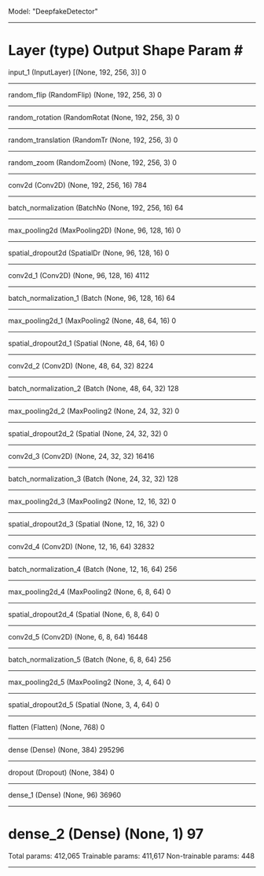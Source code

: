 Model: "DeepfakeDetector"
_________________________________________________________________
Layer (type)                 Output Shape              Param #
=================================================================
input_1 (InputLayer)         [(None, 192, 256, 3)]     0
_________________________________________________________________
random_flip (RandomFlip)     (None, 192, 256, 3)       0
_________________________________________________________________
random_rotation (RandomRotat (None, 192, 256, 3)       0
_________________________________________________________________
random_translation (RandomTr (None, 192, 256, 3)       0
_________________________________________________________________
random_zoom (RandomZoom)     (None, 192, 256, 3)       0
_________________________________________________________________
conv2d (Conv2D)              (None, 192, 256, 16)      784
_________________________________________________________________
batch_normalization (BatchNo (None, 192, 256, 16)      64
_________________________________________________________________
max_pooling2d (MaxPooling2D) (None, 96, 128, 16)       0
_________________________________________________________________
spatial_dropout2d (SpatialDr (None, 96, 128, 16)       0
_________________________________________________________________
conv2d_1 (Conv2D)            (None, 96, 128, 16)       4112
_________________________________________________________________
batch_normalization_1 (Batch (None, 96, 128, 16)       64
_________________________________________________________________
max_pooling2d_1 (MaxPooling2 (None, 48, 64, 16)        0
_________________________________________________________________
spatial_dropout2d_1 (Spatial (None, 48, 64, 16)        0
_________________________________________________________________
conv2d_2 (Conv2D)            (None, 48, 64, 32)        8224
_________________________________________________________________
batch_normalization_2 (Batch (None, 48, 64, 32)        128
_________________________________________________________________
max_pooling2d_2 (MaxPooling2 (None, 24, 32, 32)        0
_________________________________________________________________
spatial_dropout2d_2 (Spatial (None, 24, 32, 32)        0
_________________________________________________________________
conv2d_3 (Conv2D)            (None, 24, 32, 32)        16416
_________________________________________________________________
batch_normalization_3 (Batch (None, 24, 32, 32)        128
_________________________________________________________________
max_pooling2d_3 (MaxPooling2 (None, 12, 16, 32)        0
_________________________________________________________________
spatial_dropout2d_3 (Spatial (None, 12, 16, 32)        0
_________________________________________________________________
conv2d_4 (Conv2D)            (None, 12, 16, 64)        32832
_________________________________________________________________
batch_normalization_4 (Batch (None, 12, 16, 64)        256
_________________________________________________________________
max_pooling2d_4 (MaxPooling2 (None, 6, 8, 64)          0
_________________________________________________________________
spatial_dropout2d_4 (Spatial (None, 6, 8, 64)          0
_________________________________________________________________
conv2d_5 (Conv2D)            (None, 6, 8, 64)          16448
_________________________________________________________________
batch_normalization_5 (Batch (None, 6, 8, 64)          256
_________________________________________________________________
max_pooling2d_5 (MaxPooling2 (None, 3, 4, 64)          0
_________________________________________________________________
spatial_dropout2d_5 (Spatial (None, 3, 4, 64)          0
_________________________________________________________________
flatten (Flatten)            (None, 768)               0
_________________________________________________________________
dense (Dense)                (None, 384)               295296
_________________________________________________________________
dropout (Dropout)            (None, 384)               0
_________________________________________________________________
dense_1 (Dense)              (None, 96)                36960
_________________________________________________________________
dense_2 (Dense)              (None, 1)                 97
=================================================================
Total params: 412,065
Trainable params: 411,617
Non-trainable params: 448
_________________________________________________________________